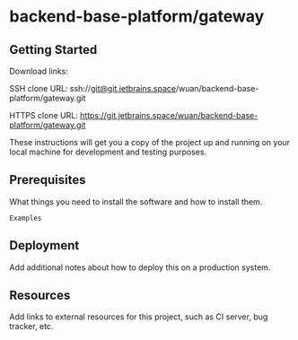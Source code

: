 # backend-base-platform/gateway



## Getting Started

Download links:

SSH clone URL: ssh://git@git.jetbrains.space/wuan/backend-base-platform/gateway.git

HTTPS clone URL: https://git.jetbrains.space/wuan/backend-base-platform/gateway.git



These instructions will get you a copy of the project up and running on your local machine for development and testing purposes.

## Prerequisites

What things you need to install the software and how to install them.

```
Examples
```

## Deployment

Add additional notes about how to deploy this on a production system.

## Resources

Add links to external resources for this project, such as CI server, bug tracker, etc.
